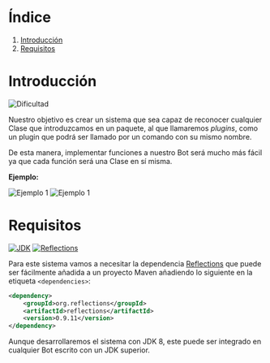 # Índice

1. [Introducción](#introducción)
2. [Requisitos](#requisitos)

# Introducción

![Dificultad](https://img.shields.io/badge/Nivel-Intermedio%2FAvanzado-orange.svg)

Nuestro objetivo es crear un sistema que sea capaz de reconocer cualquier Clase que introduzcamos en un paquete, al que llamaremos *plugins*, como un plugin que podrá ser llamado por un comando con su mismo nombre.

De esta manera, implementar funciones a nuestro Bot será mucho más fácil ya que cada función será una Clase en sí misma.

__Ejemplo:__

![Ejemplo 1](https://i.imgur.com/4mYy8QL.png)
![Ejemplo 1](https://i.imgur.com/vkDj4ZQ.png)

# Requisitos

[![JDK](https://img.shields.io/badge/JDK-8+-red.svg)](http://www.oracle.com/technetwork/java/javase/downloads/jdk8-downloads-2133151.html "JDK Download")
[![Reflections](https://img.shields.io/badge/Reflections-Lastest-blue.svg)](https://github.com/ronmamo/reflections "Reflections GitHub")

Para este sistema vamos a necesitar la dependencia [Reflections](https://github.com/ronmamo/reflections) que puede ser fácilmente añadida a un proyecto Maven añadiendo lo siguiente en la etiqueta `<dependencies>`:

```xml
<dependency>
    <groupId>org.reflections</groupId>
    <artifactId>reflections</artifactId>
    <version>0.9.11</version>
</dependency>
```

Aunque desarrollaremos el sistema con JDK 8, este puede ser integrado en cualquier Bot escrito con un JDK superior.